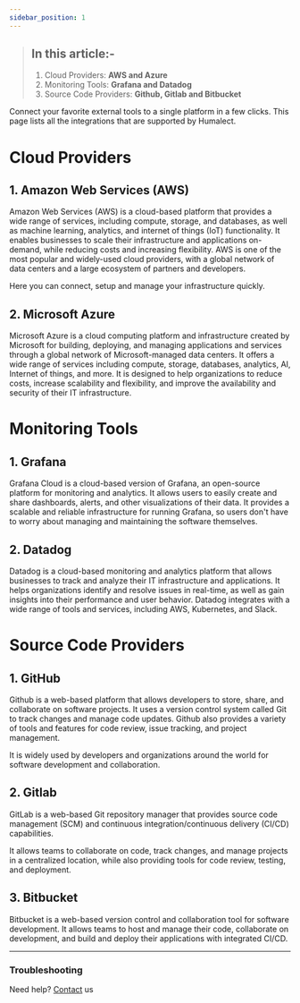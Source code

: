 ```yaml
---
sidebar_position: 1
---
```


> ## In this article:-
> 1. Cloud Providers:
> 	**AWS and Azure**
> 2. Monitoring Tools:
> 	**Grafana and Datadog**
> 3. Source Code Providers:
> 	**Github, Gitlab and Bitbucket**



Connect your favorite external tools to a single platform in a few clicks. This page lists all the integrations that are supported by Humalect.




# Cloud Providers
## 1. Amazon Web Services (AWS)
Amazon Web Services (AWS) is a cloud-based platform that provides a wide range of services, including compute, storage, and databases, as well as machine learning, analytics, and internet of things (IoT) functionality. It enables businesses to scale their infrastructure and applications on-demand, while reducing costs and increasing flexibility. AWS is one of the most popular and widely-used cloud providers, with a global network of data centers and a large ecosystem of partners and developers.



Here you can connect, setup and manage your infrastructure quickly.


## 2. Microsoft Azure
Microsoft Azure is a cloud computing platform and infrastructure created by Microsoft for building, deploying, and managing applications and services through a global network of Microsoft-managed data centers. It offers a wide range of services including compute, storage, databases, analytics, AI, Internet of things, and more. It is designed to help organizations to reduce costs, increase scalability and flexibility, and improve the availability and security of their IT infrastructure.


# Monitoring Tools

## 1. Grafana
Grafana Cloud is a cloud-based version of Grafana, an open-source platform for monitoring and analytics. It allows users to easily create and share dashboards, alerts, and other visualizations of their data. It provides a scalable and reliable infrastructure for running Grafana, so users don't have to worry about managing and maintaining the software themselves.

## 2. Datadog
Datadog is a cloud-based monitoring and analytics platform that allows businesses to track and analyze their IT infrastructure and applications. It helps organizations identify and resolve issues in real-time, as well as gain insights into their performance and user behavior. Datadog integrates with a wide range of tools and services, including AWS, Kubernetes, and Slack.

# Source Code Providers

## 1. GitHub
Github is a web-based platform that allows developers to store, share, and collaborate on software projects. It uses a version control system called Git to track changes and manage code updates. Github also provides a variety of tools and features for code review, issue tracking, and project management.

It is widely used by developers and organizations around the world for software development and collaboration.

## 2. Gitlab
GitLab is a web-based Git repository manager that provides source code management (SCM) and continuous integration/continuous delivery (CI/CD) capabilities.

It allows teams to collaborate on code, track changes, and manage projects in a centralized location, while also providing tools for code review, testing, and deployment.

## 3. Bitbucket

Bitbucket is a web-based version control and collaboration tool for software development. It allows teams to host and manage their code, collaborate on development, and build and deploy their applications with integrated CI/CD.

---

### Troubleshooting
Need help? [Contact](./../Contact-us/reach-out-to-us) us
